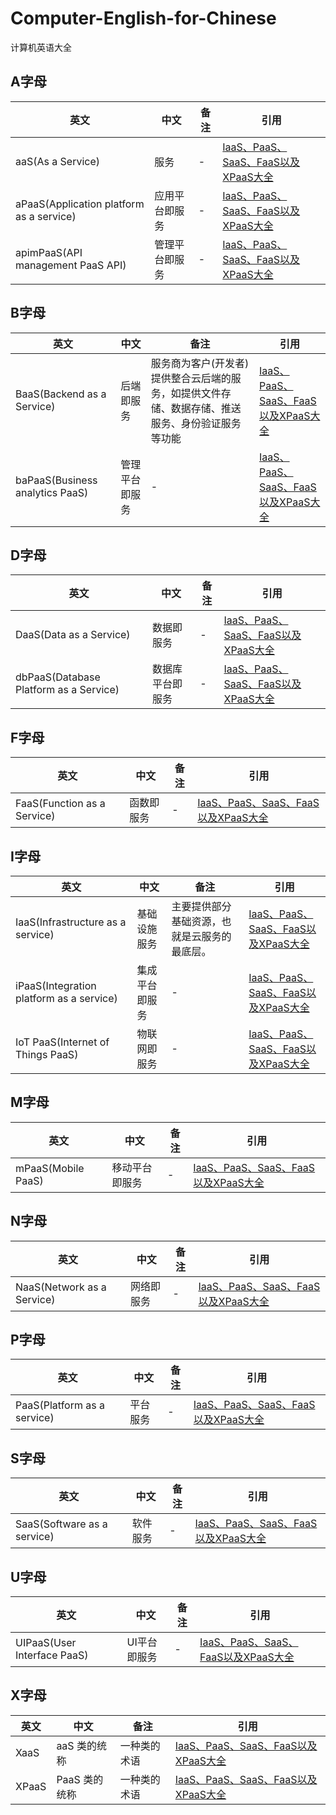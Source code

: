 # Computer-English-for-Chinese
计算机英语大全

## A字母 
|  英文   | 中文  |  备注   | 引用  |
|  ----  | ----  |  ----  | ----  |
| aaS(As a Service) | 服务 | -  | [IaaS、PaaS、SaaS、FaaS以及XPaaS大全](https://juejin.cn/post/6982531413924921374) |
| aPaaS(Application platform as a service)  | 应用平台即服务 | -  | [IaaS、PaaS、SaaS、FaaS以及XPaaS大全](https://juejin.cn/post/6982531413924921374) |
| apimPaaS(API management PaaS API) | 管理平台即服务 | -  | [IaaS、PaaS、SaaS、FaaS以及XPaaS大全](https://juejin.cn/post/6982531413924921374) |

## B字母 
|  英文   | 中文  |  备注   | 引用  |
|  ----  | ----  |  ----  | ----  |
| BaaS(Backend as a Service)  | 后端即服务 | 服务商为客户(开发者)提供整合云后端的服务，如提供文件存储、数据存储、推送服务、身份验证服务等功能 | [IaaS、PaaS、SaaS、FaaS以及XPaaS大全](https://juejin.cn/post/6982531413924921374) |
| baPaaS(Business analytics PaaS) | 管理平台即服务 | - | [IaaS、PaaS、SaaS、FaaS以及XPaaS大全](https://juejin.cn/post/6982531413924921374) |

## D字母 
|  英文   | 中文  |  备注   | 引用  |
|  ----  | ----  |  ----  | ----  |
| DaaS(Data as a Service)  | 数据即服务 | - | [IaaS、PaaS、SaaS、FaaS以及XPaaS大全](https://juejin.cn/post/6982531413924921374) |
| dbPaaS(Database Platform as a Service)  | 数据库平台即服务 | - | [IaaS、PaaS、SaaS、FaaS以及XPaaS大全](https://juejin.cn/post/6982531413924921374) |

## F字母 
|  英文   | 中文  |  备注   | 引用  |
|  ----  | ----  |  ----  | ----  |
| FaaS(Function as a Service)  | 函数即服务 | - | [IaaS、PaaS、SaaS、FaaS以及XPaaS大全](https://juejin.cn/post/6982531413924921374) |

## I字母 
|  英文   | 中文  |  备注   | 引用  |
|  ----  | ----  |  ----  | ----  |
| IaaS(Infrastructure as a service)  | 基础设施服务 | 主要提供部分基础资源，也就是云服务的最底层。 | [IaaS、PaaS、SaaS、FaaS以及XPaaS大全](https://juejin.cn/post/6982531413924921374) |
| iPaaS(Integration platform as a service)  | 集成平台即服务 | -  | [IaaS、PaaS、SaaS、FaaS以及XPaaS大全](https://juejin.cn/post/6982531413924921374) |
| IoT PaaS(Internet of Things PaaS)  | 物联网即服务 | -  | [IaaS、PaaS、SaaS、FaaS以及XPaaS大全](https://juejin.cn/post/6982531413924921374) |

## M字母 
|  英文   | 中文  |  备注   | 引用  |
|  ----  | ----  |  ----  | ----  |
| mPaaS(Mobile PaaS)  | 移动平台即服务 | - | [IaaS、PaaS、SaaS、FaaS以及XPaaS大全](https://juejin.cn/post/6982531413924921374) |

## N字母 
|  英文   | 中文  |  备注   | 引用  |
|  ----  | ----  |  ----  | ----  |
| NaaS(Network as a Service)  | 网络即服务 | - | [IaaS、PaaS、SaaS、FaaS以及XPaaS大全](https://juejin.cn/post/6982531413924921374) |

## P字母
|  英文   | 中文  |  备注   | 引用  |
|  ----  | ----  |  ----  | ----  |
| PaaS(Platform as a service)  | 平台服务 | -  | [IaaS、PaaS、SaaS、FaaS以及XPaaS大全](https://juejin.cn/post/6982531413924921374) |

## S字母 
|  英文   | 中文  |  备注   | 引用  |
|  ----  | ----  |  ----  | ----  |
| SaaS(Software as a service)  | 软件服务 | -  | [IaaS、PaaS、SaaS、FaaS以及XPaaS大全](https://juejin.cn/post/6982531413924921374) |

## U字母 
|  英文   | 中文  |  备注   | 引用  |
|  ----  | ----  |  ----  | ----  |
| UIPaaS(User Interface PaaS)  | UI平台即服务 | -  | [IaaS、PaaS、SaaS、FaaS以及XPaaS大全](https://juejin.cn/post/6982531413924921374) |

## X字母 
|  英文   | 中文  |  备注   | 引用  |
|  ----  | ----  |  ----  | ----  |
| XaaS | aaS 类的统称 | 一种类的术语 | [IaaS、PaaS、SaaS、FaaS以及XPaaS大全](https://juejin.cn/post/6982531413924921374) |
| XPaaS | PaaS 类的统称 | 一种类的术语 | [IaaS、PaaS、SaaS、FaaS以及XPaaS大全](https://juejin.cn/post/6982531413924921374) |